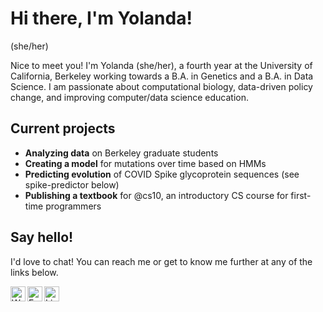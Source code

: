 # Hi there, I'm Yolanda!
(she/her)

Nice to meet you! I'm Yolanda (she/her), a fourth year at the University of California, Berkeley working towards a B.A. in Genetics and a B.A. in Data Science. I am passionate about computational biology, data-driven policy change, and improving computer/data science education.

## Current projects
- **Analyzing data** on Berkeley graduate students
- **Creating a model** for mutations over time based on HMMs
- **Predicting evolution** of COVID Spike glycoprotein sequences (see spike-predictor below)
- **Publishing a textbook** for @cs10, an introductory CS course for first-time programmers

## Say hello!

I'd love to chat! You can reach me or get to know me further at any of the links below.

[<img align="left" alt="Website" width="24px" src="https://image.flaticon.com/icons/png/512/2807/2807258.png" />](https://yolandashen.me)
[<img align="left" alt="Email" width="24px" src="https://cdn.jsdelivr.net/npm/simple-icons@v3/icons/gmail.svg" />](mailto:yashen@berkeley.edu)
[<img align="left" alt="LinkedIn" width="24px" src="https://cdn.jsdelivr.net/npm/simple-icons@v3/icons/linkedin.svg" />](https://www.linkedin.com/in/yolanda-shen/)

<!--
**yolandaas/yolandaas** is a ✨ _special_ ✨ repository because its `README.md` (this file) appears on your GitHub profile.

Here are some ideas to get you started:

- 🔭 I’m currently working on ...
- 🌱 I’m currently learning ...
- 👯 I’m looking to collaborate on ...
- 🤔 I’m looking for help with ...
- 💬 Ask me about ...
- 📫 How to reach me: ...
- 😄 Pronouns: ...
- ⚡ Fun fact: ...
-->

